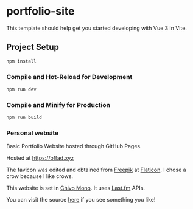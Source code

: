 # portfolio-site

This template should help get you started developing with Vue 3 in Vite.

## Project Setup

```sh
npm install
```

### Compile and Hot-Reload for Development

```sh
npm run dev
```

### Compile and Minify for Production

```sh
npm run build
```

### Personal website

Basic Portfolio Website hosted through GitHub Pages.

Hosted at <https://offad.xyz>

The favicon was edited and obtained from [Freepik](https://www.flaticon.com/authors/freepik) at [Flaticon](www.flaticon.com).
I chose a crow because I like crows.

This website is set in [Chivo Mono](https://fonts.google.com/specimen/Chivo+Mono).
It uses [Last.fm](https://www.last.fm/api) APIs.

You can visit the source [here](https://github.com/offad/portfolio-site) if you see something you like!
